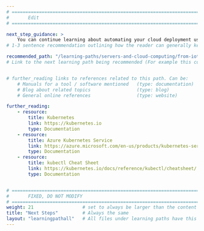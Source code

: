```yaml
---
# ================================================================================
#       Edit
# ================================================================================

next_step_guidance: >
    You can continue learning about automating your cloud deployment using the Infrastructure as Code
# 1-3 sentence recommendation outlining how the reader can generally keep learning about these topics, and a specific explanation of why the next step is being recommended.

recommended_path: "/learning-paths/servers-and-cloud-computing/from-iot-to-the-cloud-part4/", "/learn.arm.com/learning-paths/servers-and-cloud-computing/aks/"
# Link to the next learning path being recommended (For example this could be /learning-paths/servers-and-cloud-computing/mongodb).


# further_reading links to references related to this path. Can be:
    # Manuals for a tool / software mentioned   (type: documentation)
    # Blog about related topics                 (type: blog)
    # General online references                 (type: website) 

further_reading:
    - resource:
        title: Kubernetes
        link: https://kubernetes.io
        type: Documentation
    - resource:
        title: Azure Kubernetes Service
        link: https://azure.microsoft.com/en-us/products/kubernetes-service#overview
        type: Documentation
    - resource:
        title: kubectl Cheat Sheet
        link: https://kubernetes.io/docs/reference/kubectl/cheatsheet/
        type: Documentation


# ================================================================================
#       FIXED, DO NOT MODIFY
# ================================================================================
weight: 21                  # set to always be larger than the content in this path, and one more than 'review'
title: "Next Steps"         # Always the same
layout: "learningpathall"   # All files under learning paths have this same wrapper
---
```

